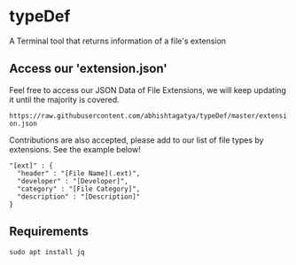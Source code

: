 # typeDef

A Terminal tool that returns information of a file's extension

## Access our 'extension.json'
Feel free to access our JSON Data of File Extensions, we will keep updating it until the majority is covered.

```https://raw.githubusercontent.com/abhishtagatya/typeDef/master/extension.json```

Contributions are also accepted, please add to our list of file types by extensions. See the example below!
```
"[ext]" : {
  "header" : "[File Name](.ext)",
  "developer" : "[Developer]",
  "category" : "[File Category]",
  "description" : "[Description]"
}
```

## Requirements

```sudo apt install jq```
